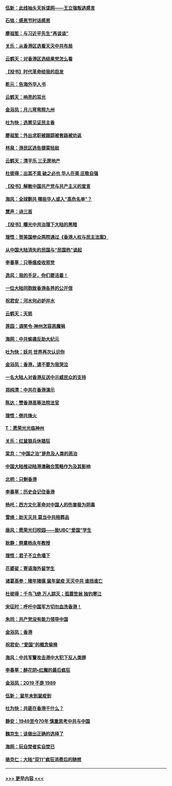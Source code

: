 #### [伍新：此线抽头天拆谍网——王立强叛逃感言](../pages/nsc993/n11687981.md?t=11291011) 
#### [石铭：感恩节时话感恩](../pages/nsc993/n11687568.md?t=11291011) 
#### [廖祖笙：与习近平先生“再谈谈”](../pages/nsc993/n11687005.md?t=11291011) 
#### [关乐：从香港区选看天灭中共布局](../pages/nsc993/n11686647.md?t=11291011) 
#### [云鹤天：对香港区选结果党怎么看](../pages/nsc993/n11686216.md?t=11291011) 
#### [【投书】时代革命给我的启发](../pages/nsc993/n11684287.md?t=11291011) 
#### [乾元：告海外华人书](../pages/nsc993/n11684044.md?t=11291011) 
#### [云鹤天：响亮的耳光](../pages/nsc993/n11684254.md?t=11291011) 
#### [金浴凤：月儿弯弯照九州](../pages/nsc993/n11684231.md?t=11291011) 
#### [吐为快：选票见证民主香](../pages/nsc993/n11684206.md?t=11291011) 
#### [廖祖笙：外出求职被跟踪被套路被劝返](../pages/nsc993/n11683874.md?t=11291011) 
#### [林泉：港民区选告捷莫轻敌](../pages/nsc993/n11683930.md?t=11291011) 
#### [云鹤天：清平乐 三无房地产](../pages/nsc993/n11681521.md?t=11291011) 
#### [杜彼得：出其不意 破之必也 华人在美 庄敬自强](../pages/nsc993/n11679554.md?t=11291011) 
#### [【投书】解散中国共产党与共产主义的宣言](../pages/nsc993/n11679177.md?t=11291011) 
#### [海风：全球剿共 哪些华人或入“高危名单”？](../pages/nsc993/n11678617.md?t=11291011) 
#### [慧声：诗三首](../pages/nsc993/n11678848.md?t=11291011) 
#### [【投书】曝光中共治理下大陆的黑暗](../pages/nsc993/n11678674.md?t=11291011) 
#### [理悟：贺美国参众两院通过《香港人权与民主法案》](../pages/nsc993/n11678104.md?t=11291011) 
#### [从中国大陆消失的民国与“民国热”谈起](../pages/nsc993/n11678075.md?t=11291011) 
#### [李春草：只等瘟疫收邪党](../pages/nsc993/n11677308.md?t=11291011) 
#### [逸风：我的手足，你们要活着！](../pages/nsc993/n11676352.md?t=11291011) 
#### [一位大陆同胞致香港各界的公开信](../pages/nsc993/n11675761.md?t=11291011) 
#### [祝君安：河水何必妒井水](../pages/nsc993/n11675746.md?t=11291011) 
#### [云鹤天：天怒](../pages/nsc993/n11675718.md?t=11291011) 
#### [莲园：调笑令‧神州怎容恶魔祸](../pages/nsc993/n11675648.md?t=11291011) 
#### [海网：中共偷袭反助大纪元](../pages/nsc993/n11673515.md?t=11291011) 
#### [吐为快：妖共 世界再次认识你](../pages/nsc993/n11673506.md?t=11291011) 
#### [金浴凤：香港，请不要为我哭泣](../pages/nsc993/n11673248.md?t=11291011) 
#### [一名大陆人对香港反送中示威民众的支持](../pages/nsc993/n11672615.md?t=11291011) 
#### [郑纯清：中共在香港演示](../pages/nsc993/n11670539.md?t=11291011) 
#### [陈达：赞香港高等法院法官](../pages/nsc993/n11669542.md?t=11291011) 
#### [理悟：倒共烽火](../pages/nsc993/n11668844.md?t=11291011) 
#### [T：愿荣光光临神州](../pages/nsc993/n11668421.md?t=11291011) 
#### [关乐：红鼠狼兵休猖狂](../pages/nsc993/n11668378.md?t=11291011) 
#### [梁京：“中国之治”是危及人类的恶治](../pages/nsc993/n11668328.md?t=11291011) 
#### [中国大陆推动陆港澳融合策略作为及其影响](../pages/nsc993/n11668157.md?t=11291011) 
#### [北明：只剩香港](../pages/nsc993/n11668002.md?t=11291011) 
#### [李春草：历史会记住香港](../pages/nsc993/n11667927.md?t=11291011) 
#### [杨吒：西方文化革命对中国人的伤害极为阴毒](../pages/nsc993/n11664521.md?t=11291011) 
#### [雪绮：助天灭共 莫当中共陪葬品](../pages/nsc993/n11662650.md?t=11291011) 
#### [唐风：愿荣光归校园——致UBC“爱国”学生](../pages/nsc993/n11662194.md?t=11291011) 
#### [耿静：祭奠杨永年教授](../pages/nsc993/n11662514.md?t=11291011) 
#### [理悟：君子不立危墙下](../pages/nsc993/n11662172.md?t=11291011) 
#### [花婆娑：寄语海外留学生](../pages/nsc993/n11662121.md?t=11291011) 
#### [诸葛高参：猪年猪瘟 鼠年鼠疫 天灭中共 谁挡谁亡](../pages/nsc993/n11661980.md?t=11291011) 
#### [杜彼得：千鸟飞绝 万人踪灭；孤蓑笠翁 独钓寒江](../pages/nsc993/n11661170.md?t=11291011) 
#### [宋征时：呼吁中国军方切勿血洗香港！](../pages/nsc993/n11415318.md?t=11291011) 
#### [朱同：共产党没有能力领导中国](../pages/nsc993/n11660421.md?t=11291011) 
#### [金浴凤：香港](../pages/nsc993/n11660419.md?t=11291011) 
#### [祝君安: “爱国”的概念偷换](../pages/nsc993/n11659706.md?t=11291011) 
#### [海风：中共军警攻击港中大犯下反人类罪](../pages/nsc993/n11659632.md?t=11291011) 
#### [李春草：醉花阴•红魔的最后疯狂](../pages/nsc993/n11659287.md?t=11291011) 
#### [金浴凤：2019 不是 1989](../pages/nsc993/n11657663.md?t=11291011) 
#### [伍新： 鼠年未到鼠疫到](../pages/nsc993/n11655098.md?t=11291011) 
#### [吐为快：共匪在香港干什么？](../pages/nsc993/n11654891.md?t=11291011) 
#### [静安：1949至今70年 慎重思考中共与中国](../pages/nsc993/n11651244.md?t=11291011) 
#### [魏京生：该做出正确的选择了](../pages/nsc993/n11653084.md?t=11291011) 
#### [海网：玩自焚者实自焚已](../pages/nsc993/n11652423.md?t=11291011) 
#### [骆克仁：大陆“双11”疯狂消费后的随想](../pages/nsc993/n11652305.md?t=11291011) 

----
#### [ >>> 更早内容 <<< ](../indexes/nsc993-earlier.md)

